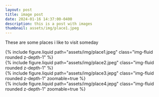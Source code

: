 ```yaml
---
layout: post
title: image post
date: 2024-01-16 14:37:00-0400
description: this is a post with images
thumbnail: assets/img/place1.jpeg
---
```


These are some places i like to visit someday

<div class="row mt-3">
    <div class="col-sm mt-3 mt-md-0">
        {% include figure.liquid path="assets/img/place1.jpeg" class="img-fluid rounded z-depth-1" %}
    </div>
    <div class="col-sm mt-3 mt-md-0">
        {% include figure.liquid path="assets/img/place2.jpeg" class="img-fluid rounded z-depth-1" %}
    </div>
</div>


<div class="row mt-3">
    <div class="col-sm mt-3 mt-md-0">
        {% include figure.liquid path="assets/img/place3.jepg" class="img-fluid rounded z-depth-1" zoomable=true %}
    </div>
    <div class="col-sm mt-3 mt-md-0">
        {% include figure.liquid path="assets/img/place4.jepg" class="img-fluid rounded z-depth-1" zoomable=true %}
    </div>
</div>
